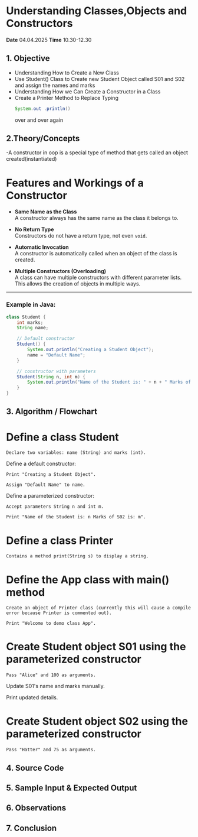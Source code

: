 # Understanding Classes,Objects and Constructors

**Date** 04.04.2025
**Time** 10.30-12.30

## 1. Objective
- Understanding How to Create a New Class
- Use Student() Class to Create new Student Object called S01 and S02 and assign the names and marks
- Understanding How we Can Create a Constructor in a Class
- Create a Printer Method to Replace Typing 
    ```java
    System.out .println()
    ``` 
  over and over again

## 2.Theory/Concepts

-A constructor in oop is a special type of method that gets called an object created(instantiated)

# Features and Workings of a Constructor

- **Same Name as the Class**  
  A constructor always has the same name as the class it belongs to.

- **No Return Type**  
  Constructors do not have a return type, not even `void`.

- **Automatic Invocation**  
  A constructor is automatically called when an object of the class is created.

- **Multiple Constructors (Overloading)**  
  A class can have multiple constructors with different parameter lists. This allows the creation of objects in multiple ways.

---

### Example in Java:

```java
class Student {
    int marks;
    String name;

    // Default constructor
    Student() {
        System.out.println("Creating a Student Object");
        name = "Default Name";
    }

    // constructor with parameters
    Student(String n, int m) {
        System.out.println("Name of the Student is: " + n + " Marks of S02 is: " + m);
    }
}
```
## 3. Algorithm / Flowchart 
    
# Define a class Student

    Declare two variables: name (String) and marks (int).

Define a default constructor:

    Print "Creating a Student Object".

    Assign "Default Name" to name.

Define a parameterized constructor:

    Accept parameters String n and int m.

    Print "Name of the Student is: n Marks of S02 is: m".

# Define a class Printer

    Contains a method print(String s) to display a string.

# Define the App class with main() method

    Create an object of Printer class (currently this will cause a compile error because Printer is commented out).

    Print "Welcome to demo class App".

# Create Student object S01 using the parameterized constructor

    Pass "Alice" and 100 as arguments.


Update S01's name and marks manually.

Print updated details.

# Create Student object S02 using the parameterized constructor

    Pass "Hatter" and 75 as arguments.

## 4. Source Code
    
## 5. Sample Input & Expected Output

## 6. Observations 

## 7. Conclusion